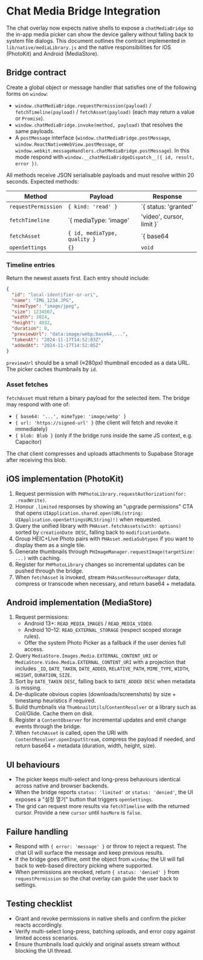# Chat Media Bridge Integration

The chat overlay now expects native shells to expose a `chatMediaBridge` so the in-app media picker can show the device gallery without falling back to system file dialogs. This document outlines the contract implemented in `lib/native/mediaLibrary.js` and the native responsibilities for iOS (PhotoKit) and Android (MediaStore).

## Bridge contract

Create a global object or message handler that satisfies one of the following forms on `window`:

- `window.chatMediaBridge.requestPermission(payload)` / `fetchTimeline(payload)` / `fetchAsset(payload)` (each may return a value or `Promise`).
- `window.chatMediaBridge.invoke(method, payload)` that resolves the same payloads.
- A `postMessage` interface (`window.chatMediaBridge.postMessage`, `window.ReactNativeWebView.postMessage`, or `window.webkit.messageHandlers.chatMediaBridge.postMessage`). In this mode respond with `window.__chatMediaBridgeDispatch__({ id, result, error })`.

All methods receive JSON serialisable payloads and must resolve within 20 seconds. Expected methods:

| Method | Payload | Response |
| ------ | ------- | -------- |
| `requestPermission` | `{ kind: 'read' }` | `{ status: 'granted' | 'limited' | 'denied' }` |
| `fetchTimeline` | `{ mediaType: 'image' | 'video', cursor, limit }` | `{ entries: [...], cursor, hasMore }` |
| `fetchAsset` | `{ id, mediaType, quality }` | `{ base64 | url | blob, mimeType, name, width, height, duration, size }` |
| `openSettings` | `{}` | `void` |

### Timeline entries

Return the newest assets first. Each entry should include:

```json
{
  "id": "local-identifier-or-uri",
  "name": "IMG_1234.JPG",
  "mimeType": "image/jpeg",
  "size": 1234567,
  "width": 3024,
  "height": 4032,
  "duration": 0,
  "previewUrl": "data:image/webp;base64,...",
  "takenAt": "2024-11-17T14:52:03Z",
  "addedAt": "2024-11-17T14:52:05Z"
}
```

`previewUrl` should be a small (≈280px) thumbnail encoded as a data URL. The picker caches thumbnails by `id`.

### Asset fetches

`fetchAsset` must return a binary payload for the selected item. The bridge may respond with one of:

- `{ base64: '...', mimeType: 'image/webp' }`
- `{ url: 'https://signed-url' }` (the client will fetch and revoke it immediately)
- `{ blob: Blob }` (only if the bridge runs inside the same JS context, e.g. Capacitor)

The chat client compresses and uploads attachments to Supabase Storage after receiving this blob.

## iOS implementation (PhotoKit)

1. Request permission with `PHPhotoLibrary.requestAuthorization(for: .readWrite)`.
2. Honour `.limited` responses by showing an "upgrade permissions" CTA that opens `UIApplication.shared.open(URL(string: UIApplication.openSettingsURLString)!)` when requested.
3. Query the unified library with `PHAsset.fetchAssets(with: options)` sorted by `creationDate DESC`, falling back to `modificationDate`.
4. Group HEIC+Live Photo pairs with `PHAsset.mediaSubtypes` if you want to display them as a single tile.
5. Generate thumbnails through `PHImageManager.requestImage(targetSize: ...)` with caching.
6. Register for `PHPhotoLibrary` changes so incremental updates can be pushed through the bridge.
7. When `fetchAsset` is invoked, stream `PHAssetResourceManager` data, compress or transcode when necessary, and return base64 + metadata.

## Android implementation (MediaStore)

1. Request permissions:
   - Android 13+: `READ_MEDIA_IMAGES` / `READ_MEDIA_VIDEO`.
   - Android 10–12: `READ_EXTERNAL_STORAGE` (respect scoped storage rules).
   - Offer the system Photo Picker as a fallback if the user denies full access.
2. Query `MediaStore.Images.Media.EXTERNAL_CONTENT_URI` or `MediaStore.Video.Media.EXTERNAL_CONTENT_URI` with a projection that includes `_ID`, `DATE_TAKEN`, `DATE_ADDED`, `RELATIVE_PATH`, `MIME_TYPE`, `WIDTH`, `HEIGHT`, `DURATION`, `SIZE`.
3. Sort by `DATE_TAKEN DESC`, falling back to `DATE_ADDED DESC` when metadata is missing.
4. De-duplicate obvious copies (downloads/screenshots) by size + timestamp heuristics if required.
5. Build thumbnails via `ThumbnailUtils`/`ContentResolver` or a library such as Coil/Glide. Cache them on disk.
6. Register a `ContentObserver` for incremental updates and emit change events through the bridge.
7. When `fetchAsset` is called, open the URI with `ContentResolver.openInputStream`, compress the payload if needed, and return base64 + metadata (duration, width, height, size).

## UI behaviours

- The picker keeps multi-select and long-press behaviours identical across native and browser backends.
- When the bridge reports `status: 'limited'` or `status: 'denied'`, the UI exposes a "설정 열기" button that triggers `openSettings`.
- The grid can request more results via `fetchTimeline` with the returned cursor. Provide a new `cursor` until `hasMore` is `false`.

## Failure handling

- Respond with `{ error: 'message' }` or throw to reject a request. The chat UI will surface the message and keep previous results.
- If the bridge goes offline, omit the object from `window`; the UI will fall back to web-based directory picking where supported.
- When permissions are revoked, return `{ status: 'denied' }` from `requestPermission` so the chat overlay can guide the user back to settings.

## Testing checklist

- Grant and revoke permissions in native shells and confirm the picker reacts accordingly.
- Verify multi-select long-press, batching uploads, and error copy against limited access scenarios.
- Ensure thumbnails load quickly and original assets stream without blocking the UI thread.
